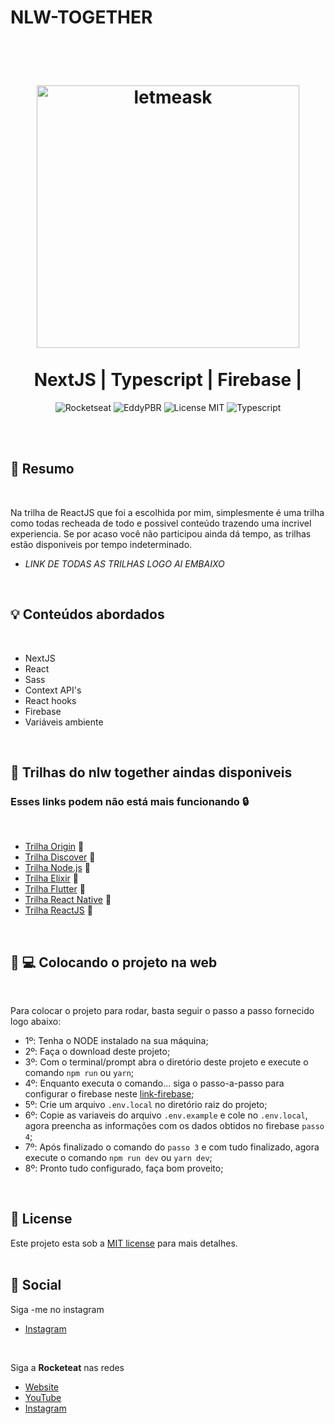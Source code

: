  #     NLW-TOGETHER 

<br />
<br />
<h1 align="center">
  <img alt="letmeask" src=".github/assets/logo.svg" width="420px" /> 
  <br />
  <br />
  NextJS |  Typescript  |  Firebase | 
</h1>

<p align="center">
  <img alt="Rocketseat" src="https://img.shields.io/badge/Created%20by%3A-Rocketseat-%236D5CCD" />
  <img alt="EddyPBR" src="https://img.shields.io/badge/Developed%20by%3A-EddyPBR-%23DD3B3F" />
  <img alt="License MIT" src="https://img.shields.io/badge/License-MIT-%2398C611" />
  <img alt="Typescript" src="https://img.shields.io/badge/Main%20lenguage-Typescript-%232F74C0" /> <br />
</p> 
<br />
<br />

## 📓 Resumo
<br />

Na trilha de ReactJS que foi a escolhida por mim, simplesmente é uma trilha como todas recheada de todo e possivel conteúdo trazendo uma incrivel experiencia.
Se por acaso você não participou ainda dá tempo, as trilhas estão disponiveis por tempo indeterminado. 
-  *LINK DE TODAS AS TRILHAS LOGO AI EMBAIXO*

<br />

## :bulb: Conteúdos abordados
<br />

- NextJS
- React
- Sass
- Context API's
- React hooks
- Firebase
- Variáveis ambiente

<br />

## :rocket: Trilhas do nlw together aindas disponiveis
### Esses links podem não está mais funcionando :lock:
<br />

  - [Trilha Origin](https://app.rocketseat.com.br/node/mission-origin) :blue_heart:
  - [Trilha Discover](https://app.rocketseat.com.br/node/mission-discover) :purple_heart:
  - [Trilha Node.js](https://app.rocketseat.com.br/node/mission-node.js) :green_heart:
  - [Trilha Elixir](https://app.rocketseat.com.br/node/mission-elixir) :purple_heart:
  - [Trilha Flutter](https://app.rocketseat.com.br/node/mission-flutter) :black_heart:
  - [Trilha  React Native](https://app.rocketseat.com.br/node/mission-react-native) :blue_heart:
  - [Trilha ReactJS](https://app.rocketseat.com.br/node/mission-reactjs) :blue_heart:


<br />

## :wrench: 💻 Colocando o projeto na web
<br />

Para colocar o projeto para rodar, basta seguir o passo a passo fornecido logo abaixo:

- 1º: Tenha o NODE instalado na sua máquina;
-  2º: Faça o download deste projeto;
-  3º: Com o terminal/prompt abra o diretório deste projeto e execute o comando `npm run` ou `yarn`;
-  4º: Enquanto executa o comando... siga o passo-a-passo para configurar o firebase neste [link-firebase](https://github.com/EddyPBR/letmeask/tree/main/.github/firebase);
-  5º: Crie um arquivo `.env.local` no diretório raiz do projeto;
-  6º: Copie as variaveis do arquivo `.env.example` e cole no `.env.local`, agora preencha as informações com os dados obtidos no firebase `passo 4`;
-  7º: Após finalizado o comando do `passo 3` e com tudo finalizado, agora execute o comando `npm run dev` ou `yarn dev`;
-  8º: Pronto tudo configurado, faça bom proveito;

<br />

## :memo: License

Este projeto esta sob a [MIT license](LICENSE) para mais detalhes.
<br />
<br />

## :iphone: Social

Siga -me no instagram
<br />

- [Instagram](https://www.instagram.com/_anselmo_69/)

<br />

Siga a **Rocketeat** nas redes
<br />

- [Website](https://rocketseat.com.br/)
- [YouTube](https://www.youtube.com/channel/UCSfwM5u0Kce6Cce8_S72olg)
- [Instagram](https://www.instagram.com/rocketseat_oficial/?hl=pt-br)

